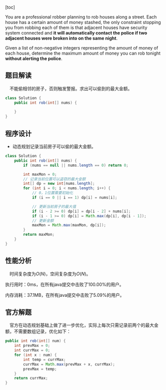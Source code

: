 [toc]

You are a professional robber planning to rob houses along a street. Each house has a certain amount of money stashed, the only constraint stopping you from robbing each of them is that adjacent houses have security system connected and **it will automatically contact the police if two adjacent houses were broken into on the same night**.

Given a list of non-negative integers representing the amount of money of each house, determine the maximum amount of money you can rob tonight **without alerting the police**.



## 题目解读

&emsp;不能偷相邻的房子，否则触发警报。求出可以偷到的最大金额。

```java
class Solution {
    public int rob(int[] nums) {
        
    }
}
```

## 程序设计

* 动态规划记录当前房子可以偷的最大金额。

```java
class Solution {
    public int rob(int[] nums) {
        if (nums == null || nums.length == 0) return 0;

        int maxMon = 0;
        // 记录当前位置可以盗窃的最大金额
        int[] dp = new int[nums.length];
        for (int i = 0; i < nums.length; i++) {
            // 0，1位置需要初始化
            if (i == 0 || i == 1) dp[i] = nums[i];

            // 更新当前房子的最大值
            if (i - 2 >= 0) dp[i] = dp[i - 2] + nums[i];
            if (i - 1 >= 0) dp[i] = Math.max(dp[i], dp[i - 1]);
            // 更新金额
            maxMon = Math.max(maxMon, dp[i]);
        }
        return maxMon;
    }
}
```

## 性能分析

&emsp;时间复杂度为$O(N)$，空间复杂度为$O(N)$。

执行用时：0ms，在所有java提交中击败了100.00%的用户。

内存消耗：37.1MB，在所有java提交中击败了5.09%的用户。

## 官方解题

&emsp;官方在动态规划基础上做了进一步优化，实际上每次只需记录前两个的最大金额，不需要数组记录，优化如下：

```java
public int rob(int[] num) {
    int prevMax = 0;
    int currMax = 0;
    for (int x : num) {
        int temp = currMax;
        currMax = Math.max(prevMax + x, currMax);
        prevMax = temp;
    }
    return currMax;
}
```